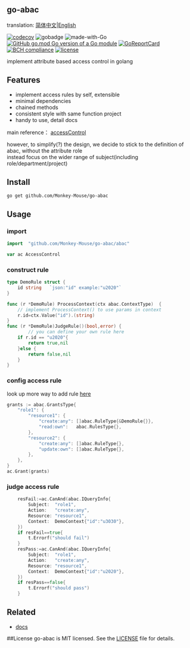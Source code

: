 ## go-abac
translation: [简体中文](README_zh.md)|[English](README.md)

[![codecov](https://codecov.io/gh/Monkey-Mouse/go-abac/branch/main/graph/badge.svg?token=8X3HF5VFWT)](https://codecov.io/gh/Monkey-Mouse/go-abac)
![gobadge](https://github.com/Monkey-Mouse/go-abac/actions/workflows/.github/workflows/go.yml/badge.svg)
![made-with-Go](https://img.shields.io/badge/Made%20with-Go-1f425f.svg)
[![GitHub go.mod Go version of a Go module](https://img.shields.io/github/go-mod/go-version/Monkey-Mouse/go-abac.svg)](https://github.com/Monkey-Mouse/go-abac)
[![GoReportCard](https://goreportcard.com/badge/github.com/Monkey-Mouse/mo2)](https://goreportcard.com/report/github.com/Monkey-Mouse/mo2)
[![BCH compliance](https://bettercodehub.com/edge/badge/Monkey-Mouse/go-abac?branch=main)](https://bettercodehub.com/)
[![license](https://badgen.net/github/license/Monkey-Mouse/go-abac)](/LICENSE)  


implement attribute based access control in golang
## Features
- implement access rules by self, extensible 
- minimal dependencies
- chained methods
- consistent style with same function project
- handy to use, detail docs

main reference：
[accessControl](https://github.com/onury/accesscontrol)

however, to simplify(?) the design, we decide to stick to the definition of abac, without the attribute role   
instead focus on the wider range of subject(including role/department/project)


## Install

```
go get github.com/Monkey-Mouse/go-abac
```
## Usage

### import 
``` go
import 	"github.com/Monkey-Mouse/go-abac/abac"

var ac AccessControl
```
### construct rule

``` go
type DemoRule struct {
	id string	`json:"id" example:"u2020"`
}

func (r *DemoRule) ProcessContext(ctx abac.ContextType)  {
	// implement ProcessContext() to use params in context
	r.id=ctx.Value("id").(string)
}
func (r *DemoRule)JudgeRule()(bool,error) {
        // you can define your own rule here
	if r.id == "u2020"{
		return true,nil
	}else {
		return false,nil
	}
}

```

### config access rule 
look up more way to add rule [here](docs/rules.md)
``` go
grants := abac.GrantsType{
    "role1": {
        "resource1": {
            "create:any": []abac.RuleType{&DemoRule{}},
            "read:own":   abac.RulesType{},
        },
        "resource2": {
            "create:any": []abac.RuleType{},
            "update:own": []abac.RuleType{},
        },
    },
}
ac.Grant(grants)
```
### judge access rule
``` go
	resFail:=ac.CanAnd(abac.IQueryInfo{
		Subject:  "role1",
		Action:   "create:any",
		Resource: "resource1",
		Context:  DemoContext{"id":"u3030"},
	})
	if resFail==true{
		t.Errorf("should fail")
	}
	resPass:=ac.CanAnd(abac.IQueryInfo{
		Subject:  "role1",
		Action:   "create:any",
		Resource: "resource1",
		Context:  DemoContext{"id":"u2020"},
	})
	if resPass==false{
		t.Errorf("should pass")
	}
```

## Related
- [docs](docs)

##License
go-abac is MIT licensed. See the [LICENSE](LICENSE) file for details.






